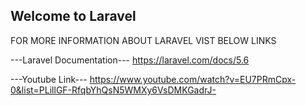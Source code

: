 ## Welcome to Laravel

FOR MORE INFORMATION ABOUT LARAVEL VIST BELOW LINKS

---Laravel Documentation---
https://laravel.com/docs/5.6

---Youtube Link---
https://www.youtube.com/watch?v=EU7PRmCpx-0&list=PLillGF-RfqbYhQsN5WMXy6VsDMKGadrJ-
